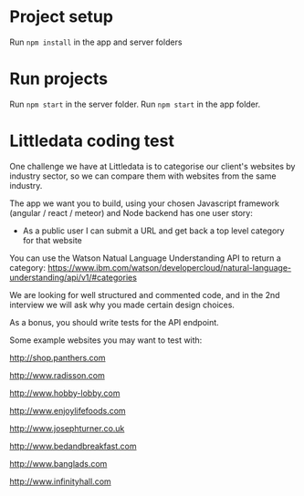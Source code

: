 # Project setup

Run `npm install` in the app and server folders

# Run projects

Run `npm start` in the server folder.
Run `npm start` in the app folder.

# Littledata coding test

One challenge we have at Littledata is to categorise our client's websites by industry sector, so we can compare them with websites from the same industry.

The app we want you to build, using your chosen Javascript framework (angular / react / meteor) and Node backend has one user story:

* As a public user I can submit a URL and get back a top level category for that website

You can use the Watson Natual Language Understanding API to return a category: https://www.ibm.com/watson/developercloud/natural-language-understanding/api/v1/#categories

We are looking for well structured and commented code, and in the 2nd interview we will ask why you made certain design choices.

As a bonus, you should write tests for the API endpoint.

Some example websites you may want to test with:

http://shop.panthers.com

http://www.radisson.com

http://www.hobby-lobby.com

http://www.enjoylifefoods.com

http://www.josephturner.co.uk

http://www.bedandbreakfast.com

http://www.banglads.com

http://www.infinityhall.com

